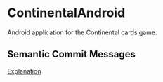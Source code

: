 # ContinentalAndroid
Android application for the Continental cards game.

## Semantic Commit Messages
[Explanation](https://gist.github.com/joshbuchea/6f47e86d2510bce28f8e7f42ae84c716)
